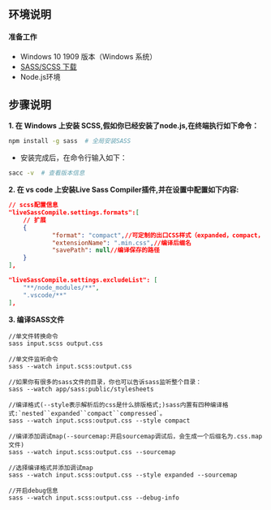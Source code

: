 ## **环境说明**

#### 准备工作

- Windows 10 1909 版本（Windows 系统）
- [SASS/SCSS 下载](https://sass-lang.com/)
- Node.js环境

## **步骤说明**

**1. 在 Windows 上安装 SCSS,假如你已经安装了node.js,在终端执行如下命令：**

```bash
npm install -g sass  # 全局安装SASS
```

- 安装完成后，在命令行输入如下：

```bash
sacc -v  # 查看版本信息
```

**2. 在 vs code 上安装Live Sass Compiler插件,并在设置中配置如下内容:**

```json
// scss配置信息
"liveSassCompile.settings.formats":[
	// 扩展
	{
			"format": "compact",//可定制的出口CSS样式（expanded，compact，compressed，nested）
			"extensionName": ".min.css",//编译后缀名
			"savePath": null//编译保存的路径
	} 	
],

"liveSassCompile.settings.excludeList": [
	"**/node_modules/**",
	".vscode/**"
],
```

**3. 编译SASS文件**

```terminal
//单文件转换命令
sass input.scss output.css

//单文件监听命令
sass --watch input.scss:output.css

//如果你有很多的sass文件的目录，你也可以告诉sass监听整个目录：
sass --watch app/sass:public/stylesheets

//编译格式(--style表示解析后的css是什么排版格式;)sass内置有四种编译格式:`nested``expanded``compact``compressed`。
sass --watch input.scss:output.css --style compact

//编译添加调试map(--sourcemap:开启sourcemap调试后，会生成一个后缀名为.css.map文件)
sass --watch input.scss:output.css --sourcemap

//选择编译格式并添加调试map
sass --watch input.scss:output.css --style expanded --sourcemap

//开启debug信息
sass --watch input.scss:output.css --debug-info
```